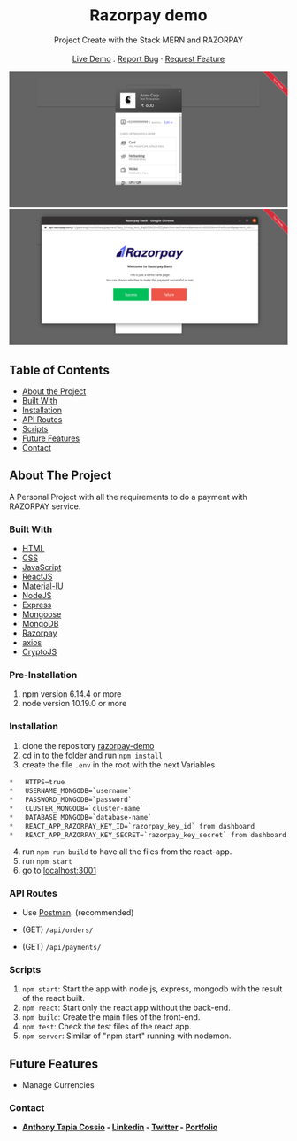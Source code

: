 <p align="center">
  <h1 align="center">Razorpay demo</h1>

  <p align="center">
    Project Create with the Stack MERN and RAZORPAY
    <br>
    <br>
    <a href="https://razorpay-demo-atc.herokuapp.com/" target="_blank">Live Demo</a>
    .
    <a href="https://github.com/AnthonyTC89/razorpay-demo/issues">Report Bug</a>
    ·
    <a href="https://github.com/AnthonyTC89/razorpay-demo/issues">Request Feature</a>
  </p>
</p>

![Screenshot](/screenshots/01.png)
![Screenshot](/screenshots/02.png)

<!-- TABLE OF CONTENTS -->
## Table of Contents

* [About the Project](#about-the-project)
* [Built With](#built-with)
* [Installation](#installation)
* [API Routes](#API-Routes)
* [Scripts](#Scripts)
* [Future Features](#Future-Features)
* [Contact](#Contact)

## About The Project

A Personal Project with all the requirements to do a payment with RAZORPAY service.

### Built With

* [HTML](https://www.w3.org/html/)
* [CSS](https://www.w3.org/Style/CSS/)
* [JavaScript](https://www.javascript.com/)
* [ReactJS](https://reactjs.org/)
* [Material-IU](https://material-ui.com/)
* [NodeJS](https://nodejs.org/)
* [Express](https://expressjs.com/)
* [Mongoose](https://mongoosejs.com/)
* [MongoDB](https://www.mongodb.com/)
* [Razorpay](https://razorpay.com/docs/)
* [axios](https://github.com/axios/axios)
* [CryptoJS](https://cryptojs.gitbook.io/docs/)

### Pre-Installation

  1. npm version 6.14.4 or more
  2. node version 10.19.0 or more

### Installation

  1. clone the repository [razorpay-demo](https://github.com/AnthonyTC89/razorpay-demo)
  2. cd in to the folder and run `npm install`
  3. create the file `.env` in the root with the next Variables

    *   HTTPS=true
    *   USERNAME_MONGODB=`username`
    *   PASSWORD_MONGODB=`password`
    *   CLUSTER_MONGODB=`cluster-name`
    *   DATABASE_MONGODB=`database-name`
    *   REACT_APP_RAZORPAY_KEY_ID=`razorpay_key_id` from dashboard
    *   REACT_APP_RAZORPAY_KEY_SECRET=`razorpay_key_secret` from dashboard

  4. run `npm run build` to have all the files from the react-app.
  5. run `npm start`
  6. go to [localhost:3001](http://localhost:3001)

### API Routes

  * Use [Postman](https://www.postman.com/). (recommended)

  * (GET) `/api/orders/` 
  * (GET) `/api/payments/` 

### Scripts

  1. `npm start`: Start the app with node.js, express, mongodb with the result of the react built.
  2. `npm react`: Start only the react app without the back-end.
  3. `npm build`: Create the main files of the front-end.
  4. `npm test`: Check the test files of the react app.
  5. `npm server`: Similar of "npm start" running with nodemon.

## Future Features

  * Manage Currencies

### Contact

* **[Anthony Tapia Cossio](https://github.com/AnthonyTC89) - [Linkedin](linkedin.com/in/anthony-tapia-cossio) - [Twitter](https://twitter.com/ptonypTC) - [Portfolio](https://portfolio-anthony.herokuapp.com/)**
